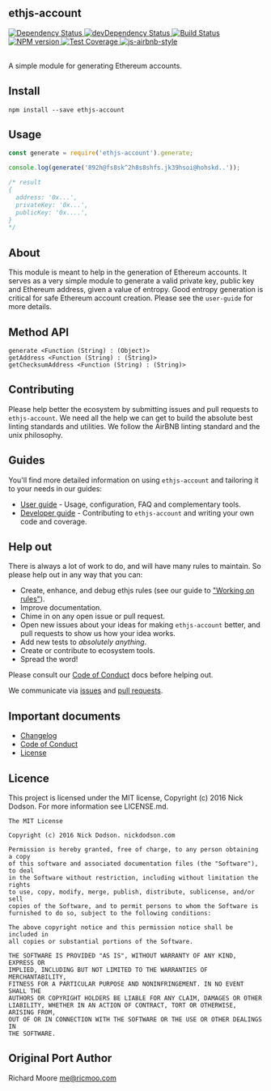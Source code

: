 ## ethjs-account

<div>
  <!-- Dependency Status -->
  <a href="https://david-dm.org/ethjs/ethjs-account">
    <img src="https://david-dm.org/ethjs/ethjs-account.svg"
    alt="Dependency Status" />
  </a>

  <!-- devDependency Status -->
  <a href="https://david-dm.org/ethjs/ethjs-account#info=devDependencies">
    <img src="https://david-dm.org/ethjs/ethjs-account/dev-status.svg" alt="devDependency Status" />
  </a>

  <!-- Build Status -->
  <a href="https://travis-ci.org/ethjs/ethjs-account">
    <img src="https://travis-ci.org/ethjs/ethjs-account.svg"
    alt="Build Status" />
  </a>

  <!-- NPM Version -->
  <a href="https://www.npmjs.org/package/ethjs-account">
    <img src="http://img.shields.io/npm/v/ethjs-account.svg"
    alt="NPM version" />
  </a>

  <!-- Test Coverage -->
  <a href="https://coveralls.io/r/ethjs/ethjs-account">
    <img src="https://coveralls.io/repos/github/ethjs/ethjs-account/badge.svg" alt="Test Coverage" />
  </a>

  <!-- Javascript Style -->
  <a href="http://airbnb.io/javascript/">
    <img src="https://img.shields.io/badge/code%20style-airbnb-brightgreen.svg" alt="js-airbnb-style" />
  </a>
</div>

<br />

A simple module for generating Ethereum accounts.

## Install

```
npm install --save ethjs-account
```

## Usage

```js
const generate = require('ethjs-account').generate;

console.log(generate('892h@fs8sk^2h8s8shfs.jk39hsoi@hohskd..'));

/* result
{
  address: '0x...',
  privateKey: '0x...',
  publicKey: '0x....',
}
*/
```

## About

This module is meant to help in the generation of Ethereum accounts. It serves as a very simple module to generate a valid private key, public key and Ethereum address, given a value of entropy. Good entropy generation is critical for safe Ethereum account creation. Please see the `user-guide` for more details.

## Method API

```
generate <Function (String) : (Object)>
getAddress <Function (String) : (String)>
getChecksumAddress <Function (String) : (String)>
```

## Contributing

Please help better the ecosystem by submitting issues and pull requests to `ethjs-account`. We need all the help we can get to build the absolute best linting standards and utilities. We follow the AirBNB linting standard and the unix philosophy.

## Guides

You'll find more detailed information on using `ethjs-account` and tailoring it to your needs in our guides:

- [User guide](docs/user-guide.md) - Usage, configuration, FAQ and complementary tools.
- [Developer guide](docs/developer-guide.md) - Contributing to `ethjs-account` and writing your own code and coverage.

## Help out

There is always a lot of work to do, and will have many rules to maintain. So please help out in any way that you can:

- Create, enhance, and debug ethjs rules (see our guide to ["Working on rules"](./github/CONTRIBUTING.md)).
- Improve documentation.
- Chime in on any open issue or pull request.
- Open new issues about your ideas for making `ethjs-account` better, and pull requests to show us how your idea works.
- Add new tests to *absolutely anything*.
- Create or contribute to ecosystem tools.
- Spread the word!

Please consult our [Code of Conduct](CODE_OF_CONDUCT.md) docs before helping out.

We communicate via [issues](https://github.com/ethjs/ethjs-account/issues) and [pull requests](https://github.com/ethjs/ethjs-account/pulls).

## Important documents

- [Changelog](CHANGELOG.md)
- [Code of Conduct](CODE_OF_CONDUCT.md)
- [License](https://raw.githubusercontent.com/ethjs/ethjs-account/master/LICENSE)

## Licence

This project is licensed under the MIT license, Copyright (c) 2016 Nick Dodson. For more information see LICENSE.md.

```
The MIT License

Copyright (c) 2016 Nick Dodson. nickdodson.com

Permission is hereby granted, free of charge, to any person obtaining a copy
of this software and associated documentation files (the "Software"), to deal
in the Software without restriction, including without limitation the rights
to use, copy, modify, merge, publish, distribute, sublicense, and/or sell
copies of the Software, and to permit persons to whom the Software is
furnished to do so, subject to the following conditions:

The above copyright notice and this permission notice shall be included in
all copies or substantial portions of the Software.

THE SOFTWARE IS PROVIDED "AS IS", WITHOUT WARRANTY OF ANY KIND, EXPRESS OR
IMPLIED, INCLUDING BUT NOT LIMITED TO THE WARRANTIES OF MERCHANTABILITY,
FITNESS FOR A PARTICULAR PURPOSE AND NONINFRINGEMENT. IN NO EVENT SHALL THE
AUTHORS OR COPYRIGHT HOLDERS BE LIABLE FOR ANY CLAIM, DAMAGES OR OTHER
LIABILITY, WHETHER IN AN ACTION OF CONTRACT, TORT OR OTHERWISE, ARISING FROM,
OUT OF OR IN CONNECTION WITH THE SOFTWARE OR THE USE OR OTHER DEALINGS IN
THE SOFTWARE.
```

## Original Port Author

Richard Moore <me@ricmoo.com>
